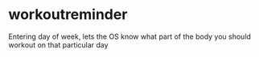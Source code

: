 # workoutreminder
Entering day of week, lets the OS know what part of the body you should workout on that particular day
